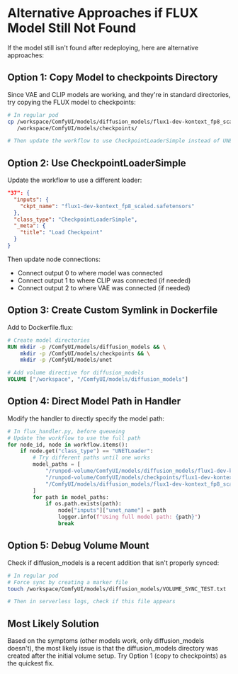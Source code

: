 # Alternative Approaches if FLUX Model Still Not Found

If the model still isn't found after redeploying, here are alternative approaches:

## Option 1: Copy Model to checkpoints Directory
Since VAE and CLIP models are working, and they're in standard directories, try copying the FLUX model to checkpoints:

```bash
# In regular pod
cp /workspace/ComfyUI/models/diffusion_models/flux1-dev-kontext_fp8_scaled.safetensors \
   /workspace/ComfyUI/models/checkpoints/

# Then update the workflow to use CheckpointLoaderSimple instead of UNETLoader
```

## Option 2: Use CheckpointLoaderSimple
Update the workflow to use a different loader:

```json
"37": {
  "inputs": {
    "ckpt_name": "flux1-dev-kontext_fp8_scaled.safetensors"
  },
  "class_type": "CheckpointLoaderSimple",
  "_meta": {
    "title": "Load Checkpoint"
  }
}
```

Then update node connections:
- Connect output 0 to where model was connected
- Connect output 1 to where CLIP was connected (if needed)
- Connect output 2 to where VAE was connected (if needed)

## Option 3: Create Custom Symlink in Dockerfile
Add to Dockerfile.flux:

```dockerfile
# Create model directories
RUN mkdir -p /ComfyUI/models/diffusion_models && \
    mkdir -p /ComfyUI/models/checkpoints && \
    mkdir -p /ComfyUI/models/unet

# Add volume directive for diffusion_models
VOLUME ["/workspace", "/ComfyUI/models/diffusion_models"]
```

## Option 4: Direct Model Path in Handler
Modify the handler to directly specify the model path:

```python
# In flux_handler.py, before queueing
# Update the workflow to use the full path
for node_id, node in workflow.items():
    if node.get("class_type") == "UNETLoader":
        # Try different paths until one works
        model_paths = [
            "/runpod-volume/ComfyUI/models/diffusion_models/flux1-dev-kontext_fp8_scaled.safetensors",
            "/runpod-volume/ComfyUI/models/checkpoints/flux1-dev-kontext_fp8_scaled.safetensors",
            "/ComfyUI/models/diffusion_models/flux1-dev-kontext_fp8_scaled.safetensors"
        ]
        for path in model_paths:
            if os.path.exists(path):
                node["inputs"]["unet_name"] = path
                logger.info(f"Using full model path: {path}")
                break
```

## Option 5: Debug Volume Mount
Check if diffusion_models is a recent addition that isn't properly synced:

```bash
# In regular pod
# Force sync by creating a marker file
touch /workspace/ComfyUI/models/diffusion_models/VOLUME_SYNC_TEST.txt

# Then in serverless logs, check if this file appears
```

## Most Likely Solution
Based on the symptoms (other models work, only diffusion_models doesn't), the most likely issue is that the diffusion_models directory was created after the initial volume setup. Try Option 1 (copy to checkpoints) as the quickest fix.